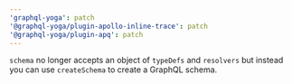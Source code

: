 ```yaml
---
'graphql-yoga': patch
'@graphql-yoga/plugin-apollo-inline-trace': patch
'@graphql-yoga/plugin-apq': patch
---
```


`schema` no longer accepts an object of `typeDefs` and `resolvers` but instead you can use `createSchema` to create a GraphQL schema.
